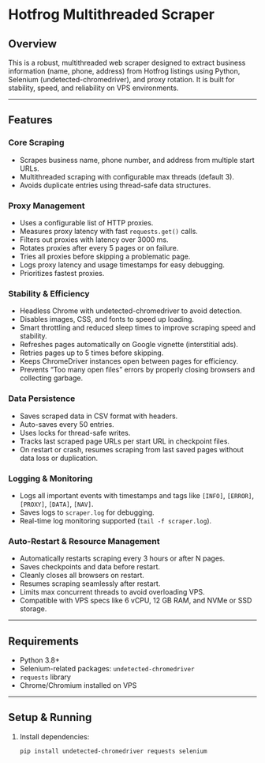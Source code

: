 # Hotfrog Multithreaded Scraper

## Overview
This is a robust, multithreaded web scraper designed to extract business information (name, phone, address) from Hotfrog listings using Python, Selenium (undetected-chromedriver), and proxy rotation. It is built for stability, speed, and reliability on VPS environments.

---

## Features

### Core Scraping
- Scrapes business name, phone number, and address from multiple start URLs.
- Multithreaded scraping with configurable max threads (default 3).
- Avoids duplicate entries using thread-safe data structures.

### Proxy Management
- Uses a configurable list of HTTP proxies.
- Measures proxy latency with fast `requests.get()` calls.
- Filters out proxies with latency over 3000 ms.
- Rotates proxies after every 5 pages or on failure.
- Tries all proxies before skipping a problematic page.
- Logs proxy latency and usage timestamps for easy debugging.
- Prioritizes fastest proxies.

### Stability & Efficiency
- Headless Chrome with undetected-chromedriver to avoid detection.
- Disables images, CSS, and fonts to speed up loading.
- Smart throttling and reduced sleep times to improve scraping speed and stability.
- Refreshes pages automatically on Google vignette (interstitial ads).
- Retries pages up to 5 times before skipping.
- Keeps ChromeDriver instances open between pages for efficiency.
- Prevents “Too many open files” errors by properly closing browsers and collecting garbage.

### Data Persistence
- Saves scraped data in CSV format with headers.
- Auto-saves every 50 entries.
- Uses locks for thread-safe writes.
- Tracks last scraped page URLs per start URL in checkpoint files.
- On restart or crash, resumes scraping from last saved pages without data loss or duplication.

### Logging & Monitoring
- Logs all important events with timestamps and tags like `[INFO]`, `[ERROR]`, `[PROXY]`, `[DATA]`, `[NAV]`.
- Saves logs to `scraper.log` for debugging.
- Real-time log monitoring supported (`tail -f scraper.log`).

### Auto-Restart & Resource Management
- Automatically restarts scraping every 3 hours or after N pages.
- Saves checkpoints and data before restart.
- Cleanly closes all browsers on restart.
- Resumes scraping seamlessly after restart.
- Limits max concurrent threads to avoid overloading VPS.
- Compatible with VPS specs like 6 vCPU, 12 GB RAM, and NVMe or SSD storage.

---

## Requirements
- Python 3.8+
- Selenium-related packages: `undetected-chromedriver`
- `requests` library
- Chrome/Chromium installed on VPS

---

## Setup & Running

1. Install dependencies:
   ```bash
   pip install undetected-chromedriver requests selenium
